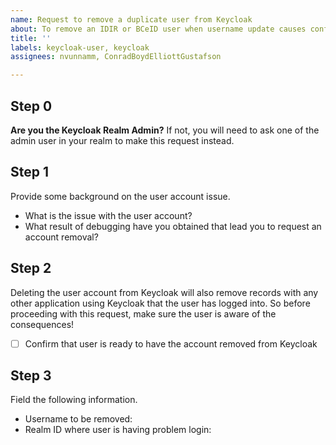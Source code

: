 ```yaml
---
name: Request to remove a duplicate user from Keycloak
about: To remove an IDIR or BCeID user when username update causes conflicts
title: ''
labels: keycloak-user, keycloak
assignees: nvunnamm, ConradBoydElliottGustafson

---
```


## Step 0
**Are you the Keycloak Realm Admin?**
If not, you will need to ask one of the admin user in your realm to make this request instead.


## Step 1
Provide some background on the user account issue.
- What is the issue with the user account?
- What result of debugging have you obtained that lead you to request an account removal?


## Step 2
Deleting the user account from Keycloak will also remove records with any other application using Keycloak that the user has logged into. So before proceeding with this request, make sure the user is aware of the consequences!

- [ ] Confirm that user is ready to have the account removed from Keycloak


## Step 3
Field the following information.

* Username to be removed: 
* Realm ID where user is having problem login: 
